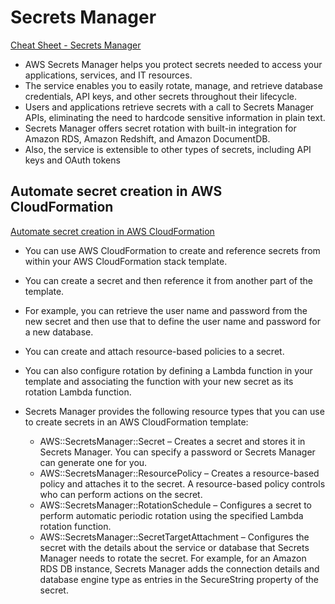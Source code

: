 # Secrets Manager

[Cheat Sheet - Secrets Manager](https://tutorialsdojo.com/aws-secrets-manager/)


- AWS Secrets Manager helps you protect secrets needed to access your applications, services, and IT resources. 
- The service enables you to easily rotate, manage, and retrieve database credentials, API keys, and other secrets throughout their lifecycle. 
- Users and applications retrieve secrets with a call to Secrets Manager APIs, eliminating the need to hardcode sensitive information in plain text. 
- Secrets Manager offers secret rotation with built-in integration for Amazon RDS, Amazon Redshift, and Amazon DocumentDB. 
- Also, the service is extensible to other types of secrets, including API keys and OAuth tokens


## Automate secret creation in AWS CloudFormation

[Automate secret creation in AWS CloudFormation](https://docs.aws.amazon.com/secretsmanager/latest/userguide/integrating_cloudformation.html)

- You can use AWS CloudFormation to create and reference secrets from within your AWS CloudFormation stack template. 
- You can create a secret and then reference it from another part of the template. 
- For example, you can retrieve the user name and password from the new secret and then use that to define the user name and password for a new database. 
- You can create and attach resource-based policies to a secret. 
- You can also configure rotation by defining a Lambda function in your template and associating the function with your new secret as its rotation Lambda function.

- Secrets Manager provides the following resource types that you can use to create secrets in an AWS CloudFormation template:

  - AWS::SecretsManager::Secret – Creates a secret and stores it in Secrets Manager. You can specify a password or Secrets Manager can generate one for you.
  - AWS::SecretsManager::ResourcePolicy – Creates a resource-based policy and attaches it to the secret. A resource-based policy controls who can perform actions on the secret.
  - AWS::SecretsManager::RotationSchedule – Configures a secret to perform automatic periodic rotation using the specified Lambda rotation function.
  - AWS::SecretsManager::SecretTargetAttachment – Configures the secret with the details about the service or database that Secrets Manager needs to rotate the secret. For example, for an Amazon RDS DB instance, Secrets Manager adds the connection details and database engine type as entries in the SecureString property of the secret.

  